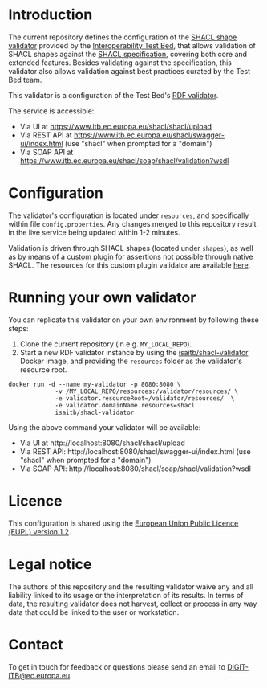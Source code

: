 # Introduction

The current repository defines the configuration of the [SHACL shape validator](https://www.itb.ec.europa.eu/shacl/shacl/upload) provided by the [Interoperability Test Bed](https://interoperable-europe.ec.europa.eu/collection/interoperability-test-bed-repository/solution/interoperability-test-bed),
that allows validation of SHACL shapes against the [SHACL specification](https://www.w3.org/TR/shacl/), covering both core and
extended features. Besides validating against the specification, this validator also allows validation against best practices
curated by the Test Bed team.

This validator is a configuration of the Test Bed's [RDF validator](https://github.com/ISAITB/shacl-validator).

The service is accessible:
* Via UI at https://www.itb.ec.europa.eu/shacl/shacl/upload
* Via REST API at https://www.itb.ec.europa.eu/shacl/swagger-ui/index.html (use "shacl" when prompted for a "domain")
* Via SOAP API at https://www.itb.ec.europa.eu/shacl/soap/shacl/validation?wsdl

# Configuration

The validator's configuration is located under `resources`, and specifically within file `config.properties`. Any changes merged to this repository result in the live service being updated within 1-2 minutes.

Validation is driven through SHACL shapes (located under `shapes`), as well as by means of a [custom plugin](https://www.itb.ec.europa.eu/docs/guides/latest/creatingCustomValidatorPlugin/index.html) for assertions not possible through native SHACL. The resources for this custom plugin validator are available
[here](https://github.com/ISAITB/validator-resources-shacl-plugin).

# Running your own validator

You can replicate this validator on your own environment by following these steps:
1. Clone the current repository (in e.g. `MY_LOCAL_REPO`).
2. Start a new RDF validator instance by using the [isaitb/shacl-validator](https://hub.docker.com/r/isaitb/shacl-validator) Docker image, and providing the `resources` folder as the validator's resource root.

```
docker run -d --name my-validator -p 8080:8080 \
             -v /MY_LOCAL_REPO/resources:/validator/resources/ \
             -e validator.resourceRoot=/validator/resources/  \
             -e validator.domainName.resources=shacl
             isaitb/shacl-validator
```

Using the above command your validator will be available:
* Via UI at http://localhost:8080/shacl/shacl/upload
* Via REST API: http://localhost:8080/shacl/swagger-ui/index.html (use "shacl" when prompted for a "domain")
* Via SOAP API: http://localhost:8080/shacl/soap/shacl/validation?wsdl

# Licence

This configuration is shared using the [European Union Public Licence (EUPL) version 1.2](https://interoperable-europe.ec.europa.eu/sites/default/files/custom-page/attachment/eupl_v1.2_en.pdf).

# Legal notice

The authors of this repository and the resulting validator waive any and all liability linked to its usage or the interpretation of its results. In terms of data, the resulting validator does not harvest, collect or process in any way data that could be linked to the user or 
workstation.

# Contact

To get in touch for feedback or questions please send an email to [DIGIT-ITB@ec.europa.eu](mailto:DIGIT-ITB@ec.europa.eu).